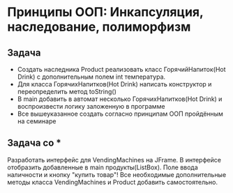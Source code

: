 # Принципы ООП: Инкапсуляция, наследование, полиморфизм

## Задача

* Создать наследника Product реализовать класс ГорячийНапиток(Hot Drink) с дополнительным полем int температура.
* Для класса ГорячихНапитков(Hot Drink) написать конструктор и переопределить метод toString()
* В main добавить в автомат несколько ГорячихНапитков(Hot Drink) и воспроизвести логику заложенную в программе
* Все вышеуказанное создать согласно принципам ООП пройдённым на семинаре
## Задача со *

 Разработать интерфейс для VendingMachines на JFrame. В интерфейсе отобразить добавленные в main продукты(ListBox). Поле ввода наличности и кнопку "купить товар"! Все необходимые дополнительные методы класса VendingMachines и Product добавить самостоятельно.